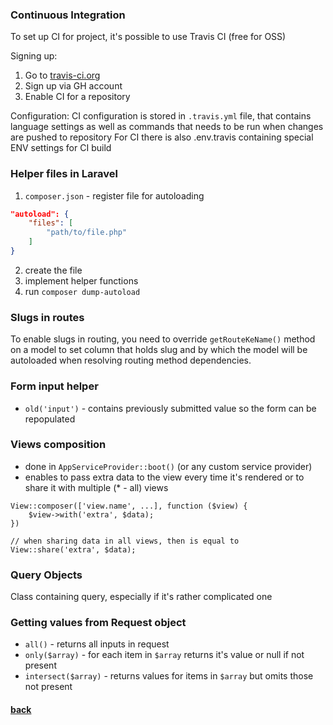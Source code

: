 ### Continuous Integration
To set up CI for project, it's possible to use Travis CI (free for OSS)

Signing up:
1. Go to [travis-ci.org](https://travis-ci.org)
2. Sign up via GH account
3. Enable CI for a repository

Configuration:
CI configuration is stored in `.travis.yml` file, that contains language settings as well as commands that needs to be run when changes are pushed to repository
For CI there is also .env.travis containing special ENV settings for CI build

### Helper files in Laravel
1. `composer.json` - register file for autoloading 
```json
"autoload": {
    "files": [
        "path/to/file.php"
    ]
}
```
2. create the file
3. implement helper functions
4. run `composer dump-autoload` 

### Slugs in routes
To enable slugs in routing, you need to override `getRouteKeName()` method on a model to set column that holds slug and by which the model will be autoloaded when resolving routing method dependencies.

### Form input helper

- `old('input')` - contains previously submitted value so the form can be repopulated 

### Views composition
- done in `AppServiceProvider::boot()` (or any custom service provider)
- enables to pass extra data to the view every time it's rendered or to share it with multiple (* - all) views
```
View::composer(['view.name', ...], function ($view) {
    $view->with('extra', $data);
})

// when sharing data in all views, then is equal to
View::share('extra', $data);
```

### Query Objects
Class containing query, especially if it's rather complicated one

### Getting values from Request object
- `all()` - returns all inputs in request
- `only($array)` - for each item in `$array` returns it's value or null if not present 
- `intersect($array)` - returns values for items in `$array` but omits those not present

#### [back](./../readme.md)